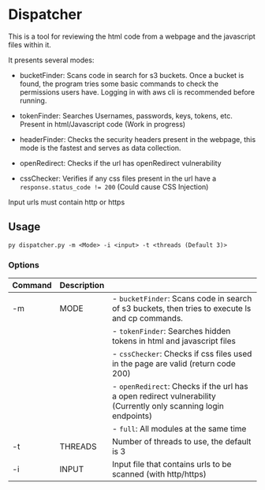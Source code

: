 
# Dispatcher

This is a tool for reviewing the html code from a webpage and the javascript files within it.  

It presents several modes:

- bucketFinder: Scans code in search for s3 buckets. Once a bucket is found, the program tries some basic commands to check the permissions users have. Logging in with aws cli is recommended before running.

- tokenFinder: Searches Usernames, passwords, keys, tokens, etc. Present in html/Javascript code (Work in progress)

- headerFinder: Checks the security headers present in the webpage, this mode is the fastest and serves as data collection.

- openRedirect: Checks if the url has openRedirect vulnerability

- cssChecker: Verifies if any css files present in the url have a `response.status_code != 200` (Could cause CSS Injection)

Input urls must contain http or https

## Usage

`py dispatcher.py -m <Mode> -i <input> -t <threads (Default 3)>`

### Options

| Command  | Description  |   |
|---|---|---|
| -m  |  MODE  | - `bucketFinder`: Scans code in search of s3 buckets, then tries to execute ls and cp commands.|
|||- `tokenFinder`: Searches hidden tokens in html and javascript files|
|||- `cssChecker`: Checks if css files used in the page are valid (return code 200)|
|||- `openRedirect`: Checks if the url has a open redirect vulnerability (Currently only scanning login endpoints)|
|||- `full`: All modules at the same time|
| -t  | THREADS  | Number of threads to use, the default is 3  |
| -i | INPUT  | Input file that contains urls to be scanned (with http/https)  |
